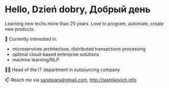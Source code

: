 # Hello, Dzień dobry, Добрый день

Learning new techs more than 25 years. Love to program, automate, create new products.

🌱 Currently interested in:
- microservices architecture, distributed transactions processing
- optimal cloud-based enterprise solutions
- machine learning/NLP

:guardsman: Head of the IT department in outsourcing company

📫 Reach me via sandwars@gmail.com, http://tashlikovich.info
